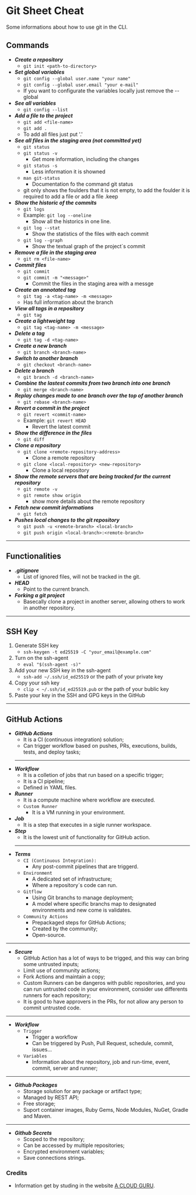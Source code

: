 # Git Sheet Cheat

Some informations about how to use git in the CLI.

## Commands

- ***Create a repository***
    - `git init <path-to-directory>`
- ***Set global variables***
    - `git config --global user.name "your name"` 
    - `git config --global user.email "your e-mail" `
    - If you want to configurate the variables locally just remove the --global
- ***See all variables***
    - `git config --list`
- ***Add a file to the project***
    - `git add <file-name>`
    - `git add . `
    - To add all files just put '.'
- ***See all files in the staging area (not committed yet)***
    - `git status`
    - `git status -v` 
        - Get more information, including the changes
    - `git status -s`
        - Less information it is showned
    - `man git-status`
        - Documentation fo the command git status
    - git only shows the foulders that it is not empty, to add the foulder it is required to add a file or add a file .keep
- ***Show the historic of the commits***
    - `git logs`
    - Example: `git log --oneline`
        - Show all the historics in one line.
    - `git log --stat`
        - Show the statistics of the files with each commit
    - `git log --graph`
        - Show the textual graph of the project`s commit
- ***Remove a file in the staging area***
    - `git rm <file-name>`
- ***Commit files***
    - `git commit`
    - `git commit -m "<message>"`
        - Commit the files in the staging area with a messge
- ***Create an annotated tag***
    - `git tag -a <tag-name> -m <message>`
    - Has full information about the branch
- ***View all tags in a repository***
    - `git tag`
- ***Create a lightweight tag***
    - `git tag <tag-name> -m <message>`
- ***Delete a tag***
    - `git tag -d <tag-name>`
- ***Create a new branch***
    - `git branch <branch-name>`
- ***Switch to another branch***
    - `git checkout <branch-name>`
- ***Delete a branch***
    - `git branch -d <branch-name>`
- ***Combine the lastest commits from two branch into one branch***
    - `git merge <branch-name>`
- ***Replay changes made to one branch over the top of another branch***
    - `git rebase <branch-name>`
- ***Revert a commit in the project***
    - `git revert <commit-name>`
    - Example: `git revert HEAD`
        - Revert the latest commit
- ***Show the difference in the files***
    - `git diff`
- ***Clone a repository***
    - `git clone <remote-repository-address>`
        - Clone a remote repository
    - `git clone <local-repository> <new-repository>`
        - Clone a local repository
- ***Show the remote servers that are being tracked for the current repository***
    - `git remote -v`
    - `git remote show origin`
        - show more details about the remote repository
- ***Fetch new commit informations***
    - `git fetch`
- ***Pushes local changes to the git repository***
    - `git push -u <remote-branch> <local-branch>`
    - `git push origin <local-branch>:<remote-branch>`
---

## Functionalities
- ***.gitignore***
    - List of ignored files, will not be tracked in the git.
- ***HEAD***
    - Point to the current branch.
- ***Forking a git project***
    - Basecally clone a project in another server, allowing others to work in another repository.
---

## SSH Key
1) Generate SSH key
    - `ssh-keygen -t ed25519 -C "your_email@example.com"`
2) Turn on the ssh-agent
    - `eval "$(ssh-agent -s)"`
3) Add your new SSH key in the ssh-agent
    - `ssh-add ~/.ssh/id_ed25519` or the path of your private key
4) Copy your ssh key
    - `clip < ~/.ssh/id_ed25519.pub` or the path of your bublic key
5) Paste your key in the SSH and GPG keys in the GitHub

---

## GitHub Actions 

- ***GitHub Actions***
    - It is a CI (continuous integration) solution;
    - Can trigger workflow based on pushes, PRs, executions, builds, tests, and deploy tasks;
    ---
- ***Workflow***
    - It is a colletion of jobs that run based on a specific trigger;
    - It is a CI pipeline;
    - Defined in YAML files.
- ***Runner***
    - It is a compute machine where workflow are executed.
    - `Custom Runner`
        - It is a VM running in your environment.
- ***Job***
    - It is a step that executes in a sigle runner workspace.
- ***Step***
    - It is the lowest unit of functionality for GitHub action.
    ---
- ***Terms***
    - `CI (Continuous Integration):`
        - Any post-commit pipelines that are triggerd.
    - `Environment`
        - A dedicated set of infrastructure;
        - Where a repository`s code can run.
    - `Gitflow`
        - Using Git branchs to manage deployment;
        - A model where specific branchs map to designated environments and new come is validates.
    - `Community Actions`
        - Prepackaged steps for GitHub Actions;
        - Created by the community;
        - Open-source.
---
- ***Secure***
    - GitHub Action has a lot of ways to be trigged, and this way can bring some untrusted inputs;
    - Limit use of community actions;
    - Fork Actions and maintain a copy;
    - Custom Runners can be dangeros with public repositories, and you can run untrusted code in your environment, consider use differents runners for each repository;
    - It is good to have approvers in the PRs, for not allow any person to commit untrusted code.
---
- ***Workflow***
    - `Trigger`
        - Trigger a workflow
        - Can be triggered by Push, Pull Request, schedule, commit, issues...
    - `Variables`
        - Information about the repository, job and run-time, event, commit, server and runner;
---
- ***Github Packages***
    - Storage solution for any package or artifact type;
    - Managed by REST API;
    - Free storage;
    - Suport container images, Ruby Gems, Node Modules, NuGet, Gradle and Maven.
---
- ***Github Secrets***
    - Scoped to the repository;
    - Can be accessed by multiple repositories;
    - Encrypted environment variables;
    - Save connections strings.
### Credits

 - Information get by studing in the website [A CLOUD GURU](https://learn.acloud.guru/).
